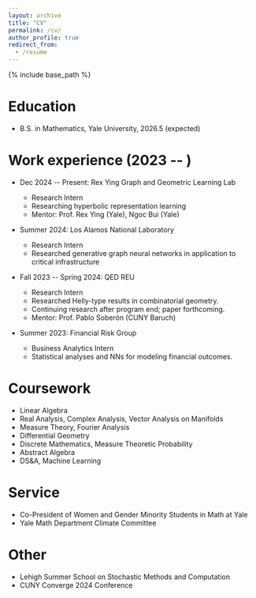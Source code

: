 ```yaml
---
layout: archive
title: "CV"
permalink: /cv/
author_profile: true
redirect_from:
  - /resume
---
```


{% include base_path %}

Education
======
* B.S. in Mathematics, Yale University, 2026.5 (expected)

Work experience (2023 -- )
======

* Dec 2024 -- Present: Rex Ying Graph and Geometric Learning Lab
  * Research Intern
  * Researching hyperbolic representation learning
  * Mentor: Prof. Rex Ying (Yale), Ngoc Bui (Yale)

* Summer 2024: Los Alamos National Laboratory
  * Research Intern
  * Researched generative graph neural networks in application to critical infrastructure

* Fall 2023 -- Spring 2024: QED REU
  * Research Intern
  * Researched Helly-type results in combinatorial geometry. 
  * Continuing research after program end; paper forthcoming.
  * Mentor: Prof. Pablo Soberón (CUNY Baruch)

* Summer 2023: Financial Risk Group
  * Business Analytics Intern
  * Statistical analyses and NNs for modeling financial outcomes.

Coursework
=====
* Linear Algebra
* Real Analysis, Complex Analysis, Vector Analysis on Manifolds
* Measure Theory, Fourier Analysis
* Differential Geometry
* Discrete Mathematics, Measure Theoretic Probability
* Abstract Algebra
* DS&A, Machine Learning

<!---
Skills
======
* Skill 1
* Skill 2
  * Sub-skill 2.1
  * Sub-skill 2.2
  * Sub-skill 2.3
* Skill 3

  Publications
======
  <ul>{% for post in site.publications reversed %}
    {% include archive-single-cv.html %}
  {% endfor %}</ul>
Talks
======
  <ul>{% for post in site.talks reversed %}
    {% include archive-single-talk-cv.html  %}
  {% endfor %}</ul>
Teaching
======
  <ul>{% for post in site.teaching reversed %}
    {% include archive-single-cv.html %}
  {% endfor %}</ul>
-->

Service
======
* Co-President of Women and Gender Minority Students in Math at Yale
* Yale Math Department Climate Committee

Other
======
* Lehigh Summer School on Stochastic Methods and Computation
* CUNY Converge 2024 Conference